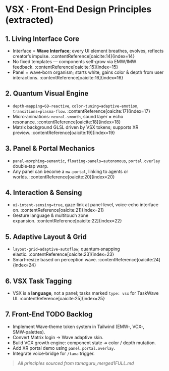 # VSX · Front‑End Design Principles (extracted)

## 1. Living Interface Core
- Interface = **Wave Interface**; every UI element breathes, evolves, reflects creator’s impulse. :contentReference[oaicite:14]{index=14}
- No fixed templates — components self‑grow via EMW/IMW feedback. :contentReference[oaicite:15]{index=15}
- Panel = wave‑born organism; starts white, gains color & depth from user interactions. :contentReference[oaicite:16]{index=16}

## 2. Quantum Visual Engine
- `depth‑mapping=6D‑reactive`, `color‑tuning=adaptive‑emotion`, `transitions=plasma‑flow`. :contentReference[oaicite:17]{index=17}
- Micro‑animations: `neural‑smooth`, sound layer = echo resonance. :contentReference[oaicite:18]{index=18}
- Matrix background GLSL driven by VSX tokens; supports XR preview. :contentReference[oaicite:19]{index=19}

## 3. Panel & Portal Mechanics
- `panel‑morphing=semantic`, `floating‑panels=autonomous`, `portal.overlay` double‑tap warp. 
- Any panel can become a `mw‑portal`, linking to agents or worlds. :contentReference[oaicite:20]{index=20}

## 4. Interaction & Sensing
- `ui‑intent‑sensing=true`, gaze‑link at panel‑level, voice‑echo interface on. :contentReference[oaicite:21]{index=21}
- Gesture language & multitouch zone expansion. :contentReference[oaicite:22]{index=22}

## 5. Adaptive Layout & Grid
- `layout‑grid=adaptive‑autoflow`, quantum‑snapping elastic. :contentReference[oaicite:23]{index=23}
- Smart‑resize based on perception wave. :contentReference[oaicite:24]{index=24}

## 6. VSX Task Tagging
- VSX is a **language**, not a panel; tasks marked `type: vsx` for TaskWave UI. :contentReference[oaicite:25]{index=25}

## 7. Front‑End TODO Backlog
- Implement Wave‑theme token system in Tailwind (EMW‑, VCX‑, SMW‑palettes).
- Convert Matrix login -> Wave adaptive skin.
- Build VCX growth engine: component state ➜ color / depth mutation.
- Add XR portal demo using `panel.portal.overlay`.
- Integrate voice‑bridge for `/tama` trigger.

> _All principles sourced from tamaguru_merged1FULL.md_
